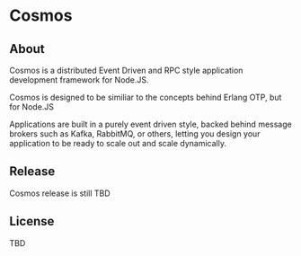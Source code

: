 # Cosmos
## About
Cosmos is a distributed Event Driven and RPC style application development framework for Node.JS.

Cosmos is designed to be similiar to the concepts behind Erlang OTP, but for Node.JS

Applications are built in a purely event driven style, backed behind message brokers such as Kafka, RabbitMQ, or others, letting you design your application to be ready to scale out and scale dynamically.

## Release

Cosmos release is still TBD

## License
TBD